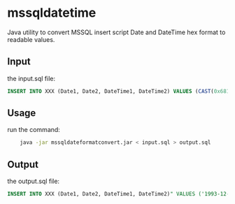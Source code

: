 # mssqldatetime

Java utility to convert MSSQL insert script Date and DateTime hex format to readable values.

## Input

the input.sql file:

```SQL
INSERT INTO XXX (Date1, Date2, DateTime1, DateTime2) VALUES (CAST(0x681B0B00 AS Date), CAST(0x963D0B00 AS Date), CAST(0x0000A31500000000 AS DateTime), CAST(0x0000A31500000000 AS DateTime))
```

## Usage

run the command:

```sh
    java -jar mssqldateformatconvert.jar < input.sql > output.sql
```

## Output

the output.sql file:

```SQL
INSERT INTO XXX (Date1, Date2, DateTime1, DateTime2)" VALUES ('1993-12-16', '2017-11-30', '2014-04-22 00:00:00.0', '2014-04-22 00:00:00.0')
```
